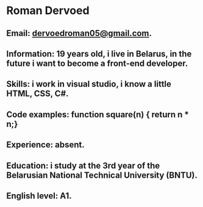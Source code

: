 # Roman Dervoed

## Email: dervoedroman05@gmail.com.

## Information: 19 years old, i live in Belarus, in the future i want to become a front-end developer.

## Skills: i work in visual studio, i know a little HTML, CSS, C#.

## Code examples: function square(n) { return n * n;}

## Experience: absent.

## Education: i study at the 3rd year of the Belarusian National Technical University (BNTU).

## English level: A1.

